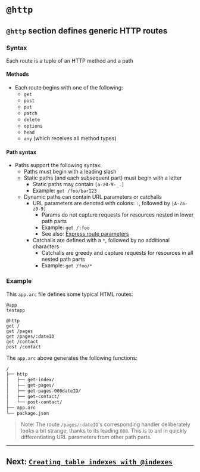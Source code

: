 # `@http`

## `@http` section defines generic HTTP routes

### Syntax

Each route is a tuple of an HTTP method and a path

#### Methods
- Each route begins with one of the following:
  - `get`
  - `post`
  - `put`
  - `patch`
  - `delete`
  - `options`
  - `head`
  - `any` (which receives all method types)

#### Path syntax

- Paths support the following syntax:
  - Paths must begin with a leading slash
  - Static paths (and each subsequent part) must begin with a letter
    - Static paths may contain `[a-z0-9-_.]`
    - Example: `get /foo/bar123`
  - Dynamic paths can contain URL parameters or catchalls
    - URL parameters are denoted with colons: `:`, followed by `[A-Za-z0-9]`
      - Params do not capture requests for resources nested in lower path parts
      - Example: `get /:foo`
      - See also: [Express route parameters](https://expressjs.com/en/guide/routing.html#route-parameters)
    - Catchalls are defined with a `*`, followed by no additional characters
      - Catchalls are greedy and capture requests for resources in all nested path parts
      - Example: `get /foo/*`


### Example

This `app.arc` file defines some typical HTML routes:

```arc
@app
testapp

@http
get /
get /pages
get /pages/:dateID
get /contact
post /contact
```

The `app.arc` above generates the following functions:

```bash
/
├── http
│   ├── get-index/
│   ├── get-pages/
│   ├── get-pages-000dateID/
│   ├── get-contact/
│   └── post-contact/
├── app.arc
└── package.json
```

> Note: The route `/pages/:dateID`'s corresponding handler deliberately looks a bit strange, thanks to its leading `000`. This is to aid in quickly differentiating URL parameters from other path parts.


---

## Next: [`Creating table indexes with @indexes`](/reference/arc/indexes)
